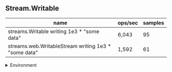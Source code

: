 ## Stream.Writable

|name|ops/sec|samples|
|-|-|-|
|streams.Writable writing 1e3 * "some data"|6,043|95|
|streams.web.WritableStream writing 1e3 * "some data"|1,592|61|


<details>
<summary>Environment</summary>

* __Machine:__ linux x64 | 4 vCPUs | 15.6GB Mem
* __Run:__ Wed Mar 13 2024 16:17:51 GMT+0000 (Coordinated Universal Time)
</details>

<!--
{"environment":{"platform":"linux","arch":"x64","cpus":4,"totalMemory":15.606491088867188},"benchmarks":[{"name":"streams.Writable writing 1e3 * \"some data\"","opsSec":6042.515513540507,"samples":4},{"name":"streams.web.WritableStream writing 1e3 * \"some data\"","opsSec":1592.016621716704,"samples":3}]}-->
